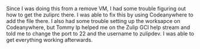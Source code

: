 Since I was doing this from a remove VM, I had some trouble figuring out how to get the zuliprc there. I was able to fix this by using Codeanywhere to add the file there. I also had some trouble setting up the worksapce on Codeanywhere, but Tommy lp helped me on the Zulip GCI help stream and told me to change the port to 22 and the username to zulipdev. I was able to get everything working afterwards.